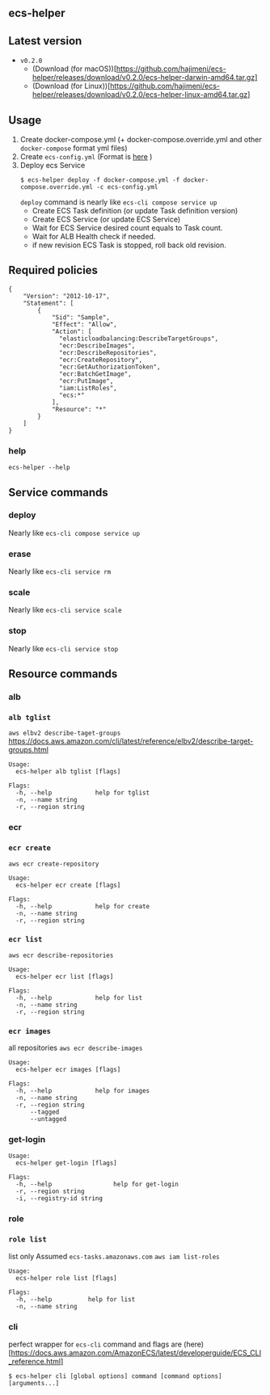ecs-helper
---

## Latest version

- `v0.2.0`
  - (Download (for macOS))[https://github.com/hajimeni/ecs-helper/releases/download/v0.2.0/ecs-helper-darwin-amd64.tar.gz]
  - (Download (for Linux))[https://github.com/hajimeni/ecs-helper/releases/download/v0.2.0/ecs-helper-linux-amd64.tar.gz]

## Usage

1. Create docker-compose.yml (+ docker-compose.override.yml and other `docker-compose` format yml files)
1. Create `ecs-config.yml` (Format is [here](#ecs-config.yml) )
1. Deploy ecs Service
    ```
    $ ecs-helper deploy -f docker-compose.yml -f docker-compose.override.yml -c ecs-config.yml
    ```
    `deploy` command is nearly like `ecs-cli compose service up`
      - Create ECS Task definition (or update Task definition version)
      - Create ECS Service (or update ECS Service)
      - Wait for ECS Service desired count equals to Task count.
      - Wait for ALB Health check if needed.
      - if new revision ECS Task is stopped, roll back old revision.

## Required policies
```
{
    "Version": "2012-10-17",
    "Statement": [
        {
            "Sid": "Sample",
            "Effect": "Allow",
            "Action": [
              "elasticloadbalancing:DescribeTargetGroups",
              "ecr:DescribeImages",
              "ecr:DescribeRepositories",
              "ecr:CreateRepository",
              "ecr:GetAuthorizationToken",
              "ecr:BatchGetImage",
              "ecr:PutImage",
              "iam:ListRoles",
              "ecs:*"
            ],
            "Resource": "*"
        }
    ]
}
```

### help

```
ecs-helper --help
```

## Service commands

### deploy

Nearly like `ecs-cli compose service up`

### erase

Nearly like `ecs-cli service rm`

### scale

Nearly like `ecs-cli service scale`

### stop

Nearly like `ecs-cli service stop`

## Resource commands

### alb

### `alb tglist`

`aws elbv2 describe-taget-groups`
https://docs.aws.amazon.com/cli/latest/reference/elbv2/describe-target-groups.html

```
Usage:
  ecs-helper alb tglist [flags]

Flags:
  -h, --help            help for tglist
  -n, --name string     
  -r, --region string
```

### ecr

### `ecr create`

`aws ecr create-repository`

```
Usage:
  ecs-helper ecr create [flags]

Flags:
  -h, --help            help for create
  -n, --name string     
  -r, --region string
```

### `ecr list`

`aws ecr describe-repositories`

```
Usage:
  ecs-helper ecr list [flags]

Flags:
  -h, --help            help for list
  -n, --name string     
  -r, --region string
```

### `ecr images`

all repositories `aws ecr describe-images`

```
Usage:
  ecs-helper ecr images [flags]

Flags:
  -h, --help            help for images
  -n, --name string     
  -r, --region string   
      --tagged          
      --untagged
```

### get-login

```
Usage:
  ecs-helper get-login [flags]

Flags:
  -h, --help                 help for get-login
  -r, --region string        
  -i, --registry-id string
```

### role

### `role list`

list only Assumed `ecs-tasks.amazonaws.com` `aws iam list-roles`

```
Usage:
  ecs-helper role list [flags]

Flags:
  -h, --help          help for list
  -n, --name string
```


### cli

perfect wrapper for `ecs-cli`
command and flags are (here)[https://docs.aws.amazon.com/AmazonECS/latest/developerguide/ECS_CLI_reference.html]

```
$ ecs-helper cli [global options] command [command options] [arguments...]
```
